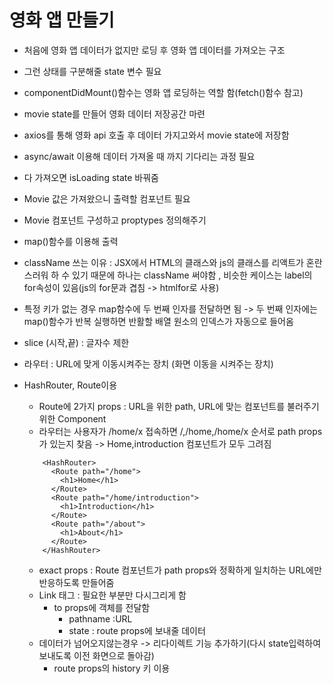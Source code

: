 # 영화 앱 만들기

* 처음에 영화 앱 데이터가 없지만 로딩 후 영화 앱 데이터를 가져오는 구조
* 그런 상태를 구분해줄 state 변수 필요
* componentDidMount()함수는 영화 앱 로딩하는 역할 함(fetch()함수 참고)
* movie state를 만들어 영화 데이터 저장공간 마련
* axios를 통해 영화 api 호출 후 데이터 가지고와서 movie state에 저장함
* async/await 이용해 데이터 가져올 때 까지 기다리는 과정 필요
* 다 가져오면 isLoading state 바꿔줌
* Movie 값은 가져왔으니 출력할 컴포넌트 필요
* Movie 컴포넌트 구성하고 proptypes 정의해주기
* map()함수를 이용해 출력

* className 쓰는 이유 : JSX에서 HTML의 클래스와 js의 클래스를 리액트가 혼란스러워 하 수 있기 때문에 하나는 className 써야함 , 비슷한 케이스는 label의 for속성이 있음(js의 for문과 겹침 -> htmlfor로 사용)

* 특정 키가 없는 경우 map함수에 두 번째 인자를 전달하면 됨 -> 두 번째 인자에는 map()함수가 반복 실행하면 반활할 배열 원소의 인덱스가 자동으로 들어옴
* slice (시작,끝) : 글자수 제한 

* 라우터 : URL에 맞게 이동시켜주는 장치 (화면 이동을 시켜주는 장치)
* HashRouter, Route이용
  * Route에 2가지 props : URL을 위한 path, URL에 맞는 컴포넌트를 불러주기위한 Component 
  * 라우터는 사용자가 /home/x 접속하면 /,/home,/home/x 순서로 path props가 있는지 찾음 -> Home,introduction 컴포넌트가 모두 그려짐
  ```
      <HashRouter>
        <Route path="/home">
          <h1>Home</h1>
        </Route>
        <Route path="/home/introduction">
          <h1>Introduction</h1>
        </Route>
        <Route path="/about">
          <h1>About</h1>
        </Route>
      </HashRouter>
  ```
  * exact props : Route 컴포넌트가 path props와 정확하게 일치하는 URL에만 반응하도록 만들어줌
  * Link 태그 : 필요한 부분만 다시그리게 함
    * to props에 객체를 전달함
      * pathname :URL
      * state : route props에 보내줄 데이터
  * 데이터가 넘어오지않는경우 -> 리다이렉트 기능 추가하기(다시 state입력하여 보내도록 이전 화면으로 돌아감)
    * route props의 history 키 이용
    
